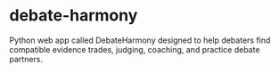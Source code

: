 # debate-harmony
Python web app called DebateHarmony designed to help debaters find compatible evidence trades, judging, coaching, and practice debate partners.
